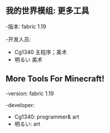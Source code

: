 ## 我的世界模组: 更多工具

-版本: fabric 1.19

-开发人员: 
- Cg1340 主程序；美术
- 明るい 美术



## More Tools For Minecraft!
-version: fabric 1.19

-developer:
- Cg1340: programmer& art
- 明るい: art
